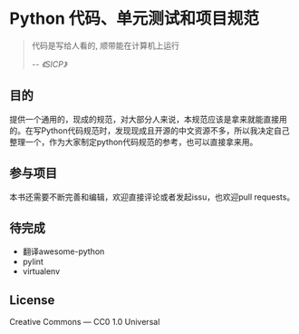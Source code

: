# Python 代码、单元测试和项目规范

> 代码是写给人看的, 顺带能在计算机上运行  
>
> -- <cite>《SICP》</cite>

## 目的
提供一个通用的，现成的规范，对大部分人来说，本规范应该是拿来就能直接用的。在写Python代码规范时，发现现成且开源的中文资源不多，所以我决定自己整理一个，作为大家制定python代码规范的参考，也可以直接拿来用。

## 参与项目
本书还需要不断完善和编辑，欢迎直接评论或者发起issu，也欢迎pull requests。

## 待完成
- 翻译awesome-python
- pylint
- virtualenv


## License
Creative Commons — CC0 1.0 Universal

